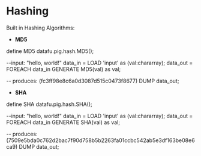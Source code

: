 # Hashing

Built in Hashing Algorithms:


*  **MD5**

define MD5 datafu.pig.hash.MD5();

--input: "hello, world!"
data_in = LOAD 'input' as (val:chararray);
data_out = FOREACH data_in GENERATE MD5(val) as val;

-- produces: (fc3ff98e8c6a0d3087d515c0473f8677)
DUMP data_out;

* **SHA**

define SHA datafu.pig.hash.SHA();

--input: "hello, world!"
data_in = LOAD 'input' as (val:chararray);
data_out = FOREACH data_in GENERATE SHA(val) as val;

-- produces: (7509e5bda0c762d2bac7f90d758b5b2263fa01ccbc542ab5e3df163be08e6ca9)
DUMP data_out;


